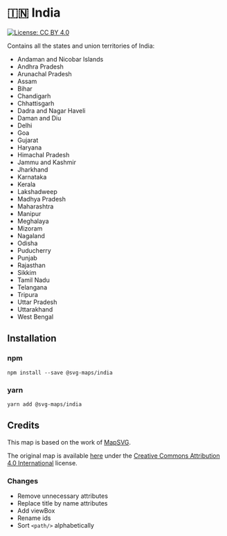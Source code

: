 # 🇮🇳 India

[![License: CC BY 4.0](https://img.shields.io/badge/License-CC%20BY%204.0-blue.svg)](https://creativecommons.org/licenses/by/4.0/)

Contains all the states and union territories of India:
* Andaman and Nicobar Islands
* Andhra Pradesh
* Arunachal Pradesh
* Assam
* Bihar
* Chandigarh
* Chhattisgarh
* Dadra and Nagar Haveli
* Daman and Diu
* Delhi
* Goa
* Gujarat
* Haryana
* Himachal Pradesh
* Jammu and Kashmir
* Jharkhand
* Karnataka
* Kerala
* Lakshadweep
* Madhya Pradesh
* Maharashtra
* Manipur
* Meghalaya
* Mizoram
* Nagaland
* Odisha
* Puducherry
* Punjab
* Rajasthan
* Sikkim
* Tamil Nadu
* Telangana
* Tripura
* Uttar Pradesh
* Uttarakhand
* West Bengal

## Installation

### npm

`npm install --save @svg-maps/india`

### yarn

`yarn add @svg-maps/india`

## Credits

This map is based on the work of [MapSVG](https://mapsvg.com).

The original map is available [here](https://mapsvg.com/maps/india) under the [Creative Commons Attribution 4.0 International](https://creativecommons.org/licenses/by/4.0/) license.

### Changes

* Remove unnecessary attributes
* Replace title by name attributes
* Add viewBox
* Rename ids
* Sort `<path/>` alphabetically

